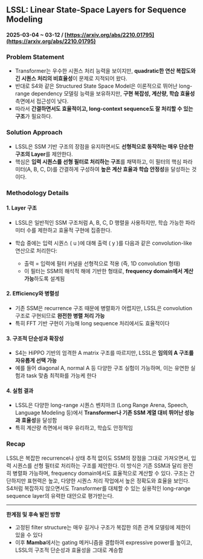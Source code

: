 ## LSSL: Linear State-Space Layers for Sequence Modeling  
#### 2025-03-04 ~ 03-12 / [https://arxiv.org/abs/2210.01795](https://arxiv.org/abs/2210.01795)

### Problem Statement
- Transformer는 우수한 시퀀스 처리 능력을 보이지만, **quadratic한 연산 복잡도와 긴 시퀀스 처리의 비효율성**이 문제로 지적되어 왔다.
- 반대로 S4와 같은 Structured State Space Model은 이론적으로 뛰어난 long-range dependency 모델링 능력을 보유하지만, **구현 복잡성, 계산량, 학습 효율성** 측면에서 접근성이 낮다.
- 따라서 **간결하면서도 효율적이고, long-context sequence도 잘 처리할 수 있는 구조**가 필요하다.

### Solution Approach
- LSSL은 SSM 기반 구조의 장점을 유지하면서도 **선형적으로 동작하는 매우 단순한 구조의 Layer**를 제안한다.
- 핵심은 **입력 시퀀스를 선형 필터로 처리하는 구조**를 채택하고, 이 필터의 핵심 파라미터(A, B, C, D)를 간결하게 구성하여 **높은 계산 효율과 학습 안정성**을 달성하는 것이다.

### Methodology Details

#### 1. Layer 구조
- LSSL은 일반적인 SSM 구조처럼 A, B, C, D 행렬을 사용하지만, 학습 가능한 파라미터 수를 제한하고 효율적 구현에 집중한다.
- 학습 중에는 입력 시퀀스 \( u \)에 대해 출력 \( y \)를 다음과 같은 convolution-like 연산으로 처리한다:

  - 출력 = 입력에 필터 커널을 선형적으로 적용 (즉, 1D convolution 형태)
  - 이 필터는 SSM의 해석적 해에 기반한 형태로, **frequency domain에서 계산 가능**하도록 설계됨

#### 2. Efficiency와 병렬성
- 기존 SSM은 recurrence 구조 때문에 병렬화가 어렵지만, LSSL은 convolution 구조로 구현되므로 **완전한 병렬 처리 가능**
- 특히 FFT 기반 구현이 가능해 long sequence 처리에서도 효율적이다

#### 3. 구조적 단순성과 확장성
- S4는 HiPPO 기반의 엄격한 A matrix 구조를 따르지만, LSSL은 **임의의 A 구조를 자유롭게 선택 가능**
- 예를 들어 diagonal A, normal A 등 다양한 구조 실험이 가능하며, 이는 유연한 실험과 task 맞춤 최적화를 가능케 한다

#### 4. 실험 결과
- LSSL은 다양한 long-range 시퀀스 벤치마크 (Long Range Arena, Speech, Language Modeling 등)에서 **Transformer나 기존 SSM 계열 대비 뛰어난 성능과 효율성**을 달성함
- 특히 계산량 측면에서 매우 유리하고, 학습도 안정적임

### Recap
LSSL은 복잡한 recurrence나 상태 추적 없이도 SSM의 장점을 그대로 가져오면서, 입력 시퀀스를 선형 필터로 처리하는 구조를 제안한다. 이 방식은 기존 SSM과 달리 완전히 병렬화 가능하며, frequency domain에서도 효율적으로 계산할 수 있다. 구조는 간단하지만 표현력은 높고, 다양한 시퀀스 처리 작업에서 높은 정확도와 효율을 보인다. S4처럼 복잡하지 않으면서도 Transformer를 대체할 수 있는 실용적인 long-range sequence layer의 유력한 대안으로 평가받는다.

---

**한계점 및 후속 발전 방향**
- 고정된 filter structure는 매우 길거나 구조가 복잡한 의존 관계 모델링에 제한이 있을 수 있다  
- 이후 **Mamba**에서는 gating 메커니즘을 결합하여 expressive power를 높이고, LSSL의 구조적 단순성과 효율성을 그대로 계승함
